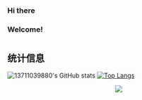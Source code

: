 ### Hi there
### Welcome!
#
## 统计信息
![13711039880's GitHub stats](https://github-readme-stats.vercel.app/api?username=13711039880&show_icons=true&theme=tokyonight)
[![Top Langs](https://github-readme-stats.vercel.app/api/top-langs/?username=13711039880&langs_count=3&theme=tokyonight)](https://github.com/anuraghazra/github-readme-stats)
<div align="center"> <img src="https://github-profile-trophy.vercel.app/?username=13711039880" /> </div>
